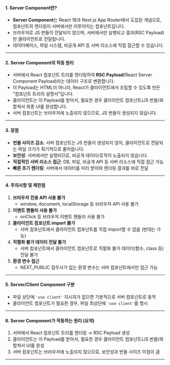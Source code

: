 #### 1. Server Component란?

- **Server Component**는 React 18과 Next.js App Router에서 도입된 개념으로, 컴포넌트의 렌더링이 서버에서만 이루어지는 컴포넌트입니다.
- 브라우저로 JS 번들이 전달되지 않으며, 서버에서만 실행되고 결과(RSC Payload)만 클라이언트로 전달됩니다.
- 데이터베이스, 파일 시스템, 비공개 API 등 서버 리소스에 직접 접근할 수 있습니다.

---
#### 2. Server Component의 작동 원리

- 서버에서 React 컴포넌트 트리를 렌더링하여 **RSC Payload**(React Server Component Payload)라는 데이터 구조로 변환합니다.
- 이 Payload는 HTML이 아니라, React가 클라이언트에서 조립할 수 있도록 만든 "컴포넌트 트리의 설명서"입니다.
- 클라이언트는 이 Payload를 받아서, 필요한 경우 클라이언트 컴포넌트(JS 번들)와 합쳐서 최종 UI를 완성합니다.
- 서버 컴포넌트는 브라우저에 노출되지 않으므로, JS 번들이 생성되지 않습니다.

---
#### 3. 장점

- **번들 사이즈 감소**: 서버 컴포넌트는 JS 번들이 생성되지 않아, 클라이언트로 전달되는 파일 크기가 획기적으로 줄어듭니다.
- **보안성**: 서버에서만 실행되므로, 비공개 데이터/로직이 노출되지 않습니다.
- **직접적인 서버 리소스 접근**: DB, 파일, 비공개 API 등 서버 리소스에 직접 접근 가능
- **빠른 초기 렌더링**: 서버에서 데이터를 미리 받아와 렌더링 결과를 바로 전달

---
#### 4. 주의사항 및 제한점

1. **브라우저 전용 API 사용 불가**
   - window, document, localStorage 등 브라우저 API 사용 불가
2. **이벤트 핸들러 사용 불가**
   - onClick 등 브라우저 이벤트 핸들러 사용 불가
3. **클라이언트 컴포넌트 import 불가**
   - 서버 컴포넌트에서 클라이언트 컴포넌트를 직접 import할 수 없음 (반대는 가능)
4. **직렬화 불가 데이터 전달 불가**
   - 서버 컴포넌트에서 클라이언트 컴포넌트로 직렬화 불가 데이터(함수, class 등) 전달 불가
5. **환경 변수 접근**
   - NEXT_PUBLIC 접두사가 없는 환경 변수는 서버 컴포넌트에서만 접근 가능

---
#### 5. Server/Client Component 구분

- 파일 상단에 `'use client'` 지시자가 없으면 기본적으로 서버 컴포넌트로 동작
- 클라이언트 컴포넌트가 필요한 경우, 파일 최상단에 `'use client'`를 명시

---
#### 6. Server Component가 작동하는 원리 (요약)

1. 서버에서 React 컴포넌트 트리를 렌더링 → RSC Payload 생성
2. 클라이언트는 이 Payload를 받아서, 필요한 경우 클라이언트 컴포넌트(JS 번들)와 합쳐서 UI를 완성
3. 서버 컴포넌트는 브라우저에 노출되지 않으므로, 보안성과 번들 사이즈 이점이 큼

---
